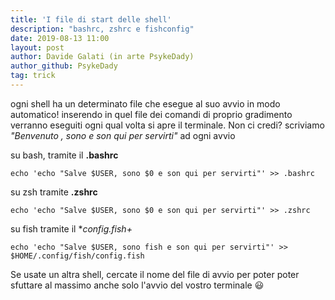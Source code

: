 ```yaml
---
title: 'I file di start delle shell'
description: "bashrc, zshrc e fishconfig"
date: 2019-08-13 11:00
layout: post
author: Davide Galati (in arte PsykeDady)
author_github: PsykeDady
tag: trick
---
```


ogni shell ha un determinato file che esegue al suo avvio in modo automatico! inserendo in quel file dei comandi di proprio gradimento verranno eseguiti ogni qual volta si apre il terminale. Non ci credi? scriviamo *"Benvenuto <nome utente>, sono <nome shell> e son qui per servirti"* ad ogni avvio

su bash, tramite il **.bashrc**

`echo 'echo "Salve $USER, sono $0 e son qui per servirti"' >> .bashrc`

su zsh tramite **.zshrc**

`echo 'echo "Salve $USER, sono $0 e son qui per servirti"' >> .zshrc`

su fish tramite il **config.fish+*

`echo 'echo "Salve $USER, sono fish e son qui per servirti"' >> $HOME/.config/fish/config.fish`

Se usate un altra shell, cercate il nome del file di avvio per poter poter sfuttare al massimo anche solo l'avvio del vostro terminale 😃
